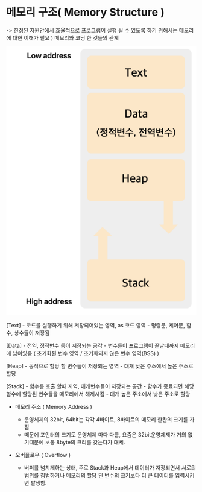 메모리 구조( Memory Structure )
==============
-> 한정된 자원안에서 효율적으로 프로그램이 실행 될 수 있도록 하기 위해서는 메모리에 대한 이해가 필요
) 메모리와 코딩 한 것들의 관계

![ex_screenshot](%EB%A9%94%EB%AA%A8%EB%A6%AC%EA%B5%AC%EC%A1%B0.png)

[Text]
    - 코드를 실행하기 위해 저장되어있는 영역, as 코드 영역
    - 명령문, 제어문, 함수, 상수들이 저장됨

[Data]
    - 전역, 정적변수 등이 저장되는 공각
    - 변수들이 프로그램이 끝날때까지 메모리에 남아있음
    ( 초기화된 변수 영역 / 초기화되지 않은 변수 영역(BSS) )

[Heap]
    - 동적으로 할당 할 변수들이 저장되는 영역
    - 대개 낮은 주소에서 높은 주소로 할당

[Stack]
    - 함수를 호출 할때 지역, 매개변수들이 저장되는 공간
    - 함수가 종료되면 해당 함수에 할당된 변수들을 메모리에서 해제시킴
    - 대개 높은 주소에서 낮은 주소로 할당


* 메모리 주소 ( Memory Address )
    - 운영체제의 32bit, 64bit는 각각 4바이트, 8바이트의 메모리 한칸의 크기를 가짐
    - 때문에 포인터의 크기도 운영체제 마다 다름, 요즘은 32bit운영체제가 거의 없기때문에 보통 8byte의 크리를 갖는다가 대세.

* 오버플로우 ( Overflow )
    - 버퍼를 넘치게하는 상태, 주로 Stack과 Heap에서 데이터가 저장되면서 서로의 범위를 침범하거나 메모리의 할당 된 변수의 크기보다
     더 큰 데이터를 입력시키면 발생함.